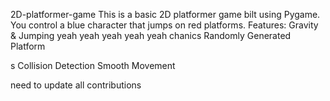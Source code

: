 

 2D-platformer-game
This is a basic 2D platformer game 
bilt using Pygame. You control a blue 
character that jumps on red platforms.
Features: Gravity &amp;
Jumping
yeah yeah yeah yeah yeah
chanics Randomly Generated Platform


s Collision Detection  Smooth Movement


need  to update all contributions 



 